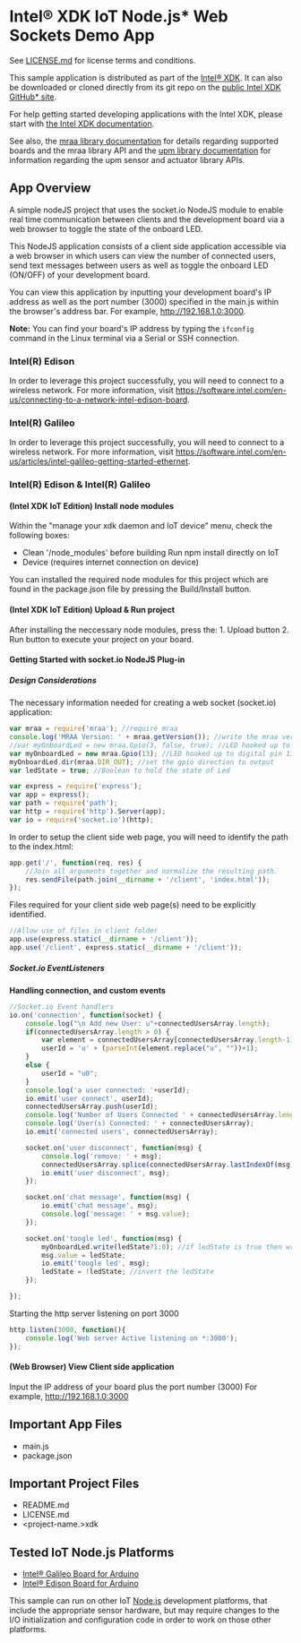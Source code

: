 Intel® XDK IoT Node.js\* Web Sockets Demo App
=============================================

See [LICENSE.md](LICENSE.md) for license terms and conditions.

This sample application is distributed as part of the
[Intel® XDK](http://xdk.intel.com). It can also be downloaded
or cloned directly from its git repo on the
[public Intel XDK GitHub\* site](https://github.com/gomobile).

For help getting started developing applications with the
Intel XDK, please start with
[the Intel XDK documentation](https://software.intel.com/en-us/xdk/docs).

See also, the
[mraa library documentation](https://iotdk.intel.com/docs/master/mraa/index.html)
for details regarding supported boards and the mraa library API and the
[upm library documentation](https://iotdk.intel.com/docs/master/upm/) for
information regarding the upm sensor and actuator library APIs.

App Overview
------------

A simple nodeJS project that uses the socket.io NodeJS module
to enable real time communication between clients and the
development board via a web browser to toggle the state of
the onboard LED.

This NodeJS application consists of a client side application
accessible via a web browser in which users can view the number
of connected users, send text messages between users as well
as toggle the onboard LED (ON/OFF) of your development board.

You can view this application by inputting your development
board's IP address as well as the port number (3000) specified
in the main.js within the browser's address bar. For example,
http://192.168.1.0:3000.

**Note:** You can find your board's IP address by typing the
```ifconfig``` command in the Linux terminal via a Serial or
SSH connection.

### Intel(R) Edison

In order to leverage this project successfully, you will need
to connect to a wireless network. For more information, visit
https://software.intel.com/en-us/connecting-to-a-network-intel-edison-board.

### Intel(R) Galileo

In order to leverage this project successfully, you will need
to connect to a wireless network. For more information, visit
https://software.intel.com/en-us/articles/intel-galileo-getting-started-ethernet.


### Intel(R) Edison & Intel(R) Galileo

#### (Intel XDK IoT Edition) Install node modules

Within the "manage your xdk daemon and IoT device" menu,
check the following boxes:

* Clean '/node_modules' before building Run npm install directly on IoT
* Device (requires internet connection on device)

You can installed the required node modules for this project
which are found in the package.json file by pressing the
Build/Install button.

#### (Intel XDK IoT Edition) Upload & Run project

After installing the neccessary node modules, press the:
    1. Upload button
    2. Run button to execute your project on your board.

#### Getting Started with socket.io NodeJS Plug-in

##### Design Considerations

The necessary information needed for creating a web socket
(socket.io) application:

```javascript
var mraa = require('mraa'); //require mraa
console.log('MRAA Version: ' + mraa.getVersion()); //write the mraa version to the Intel XDK console
//var myOnboardLed = new mraa.Gpio(3, false, true); //LED hooked up to digital pin (or built in pin on Galileo Gen1)
var myOnboardLed = new mraa.Gpio(13); //LED hooked up to digital pin 13 (or built in pin on Intel Galileo Gen2 as well as Intel Edison)
myOnboardLed.dir(mraa.DIR_OUT); //set the gpio direction to output
var ledState = true; //Boolean to hold the state of Led

var express = require('express');
var app = express();
var path = require('path');
var http = require('http').Server(app);
var io = require('socket.io')(http);
```
In order to setup the client side web page, you will need to
identify the path to the index.html:

```javascript
app.get('/', function(req, res) {
    //Join all arguments together and normalize the resulting path.
    res.sendFile(path.join(__dirname + '/client', 'index.html'));
});
```
Files required for your client side web page(s) need to be
explicitly identified.

```javascript
//Allow use of files in client folder
app.use(express.static(__dirname + '/client'));
app.use('/client', express.static(__dirname + '/client'));
```

##### Socket.io EventListeners

**Handling connection, and custom events**
```javascript
//Socket.io Event handlers
io.on('connection', function(socket) {
    console.log("\n Add new User: u"+connectedUsersArray.length);
    if(connectedUsersArray.length > 0) {
        var element = connectedUsersArray[connectedUsersArray.length-1];
        userId = 'u' + (parseInt(element.replace("u", ""))+1);
    }
    else {
        userId = "u0";
    }
    console.log('a user connected: '+userId);
    io.emit('user connect', userId);
    connectedUsersArray.push(userId);
    console.log('Number of Users Connected ' + connectedUsersArray.length);
    console.log('User(s) Connected: ' + connectedUsersArray);
    io.emit('connected users', connectedUsersArray);

    socket.on('user disconnect', function(msg) {
        console.log('remove: ' + msg);
        connectedUsersArray.splice(connectedUsersArray.lastIndexOf(msg), 1);
        io.emit('user disconnect', msg);
    });

    socket.on('chat message', function(msg) {
        io.emit('chat message', msg);
        console.log('message: ' + msg.value);
    });

    socket.on('toogle led', function(msg) {
        myOnboardLed.write(ledState?1:0); //if ledState is true then write a '1' (high) otherwise write a '0' (low)
        msg.value = ledState;
        io.emit('toogle led', msg);
        ledState = !ledState; //invert the ledState
    });

});
```

Starting the http server listening on port 3000
```javascript
http.listen(3000, function(){
    console.log('Web server Active listening on *:3000');
});
```

#### (Web Browser) View Client side application

Input the IP address of your board plus the port number (3000)
For example, http://192.168.1.0:3000

Important App Files
-------------------

* main.js
* package.json

Important Project Files
-----------------------

* README.md
* LICENSE.md
* \<project-name.\>xdk

Tested IoT Node.js Platforms
----------------------------

* [Intel® Galileo Board for Arduino](http://intel.com/galileo)
* [Intel® Edison Board for Arduino](http://intel.com/edison)

This sample can run on other IoT [Node.js](http://nodejs.org) development
platforms, that include the appropriate sensor hardware, but may require
changes to the I/O initialization and configuration code in order to work on
those other platforms.
